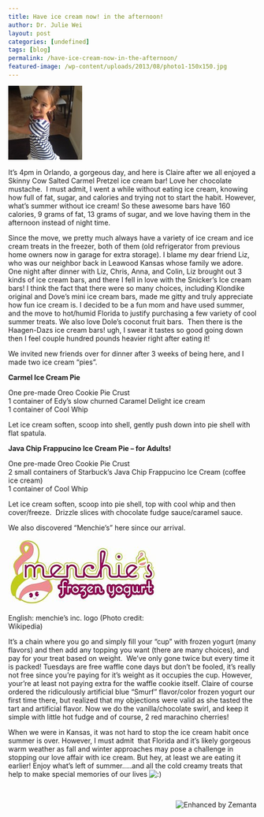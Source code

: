 ```yaml
---
title: Have ice cream now! in the afternoon!
author: Dr. Julie Wei
layout: post
categories: [undefined]
tags: [blog]
permalink: /have-ice-cream-now-in-the-afternoon/
featured-image: /wp-content/uploads/2013/08/photo1-150x150.jpg
---
```

<img class="alignleft size-thumbnail wp-image-602" alt="photo" src="/wp-content/uploads/2013/08/photo1-150x150.jpg" width="150" height="150" />

It&#8217;s 4pm in Orlando, a gorgeous day, and here is Claire after we all enjoyed a Skinny Cow Salted Carmel Pretzel ice cream bar! Love her chocolate mustache.  I must admit, I went a while without eating ice cream, knowing how full of fat, sugar, and calories and trying not to start the habit. However, what&#8217;s summer without ice cream! So these awesome bars have 160 calories, 9 grams of fat, 13 grams of sugar, and we love having them in the afternoon instead of night time.

Since the move, we pretty much always have a variety of ice cream and ice cream treats in the freezer, both of them (old refrigerator from previous home owners now in garage for extra storage). I blame my dear friend Liz, who was our neighbor back in Leawood Kansas whose family we adore. One night after dinner with Liz, Chris, Anna, and Colin, Liz brought out 3 kinds of ice cream bars, and there I fell in love with the Snicker&#8217;s Ice cream bars! I think the fact that there were so many choices, including Klondike original and Dove&#8217;s mini ice cream bars, made me gitty and truly appreciate how fun ice cream is. I decided to be a fun mom and have used summer, and the move to hot/humid Florida to justify purchasing a few variety of cool summer treats. We also love Dole&#8217;s coconut fruit bars.  Then there is the Haagen-Dazs ice cream bars! ugh, I swear it tastes so good going down then I feel couple hundred pounds heavier right after eating it!

We invited new friends over for dinner after 3 weeks of being here, and I made two ice cream &#8220;pies&#8221;.

**Carmel Ice Cream Pie**

One pre-made Oreo Cookie Pie Crust  
1 container of Edy&#8217;s slow churned Caramel Delight ice cream  
1 container of Cool Whip

Let ice cream soften, scoop into shell, gently push down into pie shell with flat spatula.

**Java Chip Frappucino Ice Cream Pie &#8211; for Adults!**

One pre-made Oreo Cookie Pie Crust  
2 small containers of Starbuck&#8217;s Java Chip Frappucino Ice Cream (coffee ice cream)  
1 container of Cool Whip

Let ice cream soften, scoop into pie shell, top with cool whip and then cover/freeze.  Drizzle slices with chocolate fudge sauce/caramel sauce.

We also discovered &#8220;Menchie&#8217;s&#8221; here since our arrival.

<div style="width: 310px" class="wp-caption alignright">
  <a href="http://commons.wikipedia.org/wiki/File:Menchies_logo.jpg" target="_blank"><img class="zemanta-img-inserted zemanta-img-configured" title="English: menchie's inc. logo" alt="English: menchie's inc. logo" src="/wp-content/uploads/2013/08/300px-Menchies_logo.jpg" width="300" height="135" /></a>
  
  <p class="wp-caption-text">
    English: menchie&#8217;s inc. logo (Photo credit: Wikipedia)
  </p>
</div>

It&#8217;s a chain where you go and simply fill your &#8220;cup&#8221; with frozen yogurt (many flavors) and then add any topping you want (there are many choices), and pay for your treat based on weight.  We&#8217;ve only gone twice but every time it is packed! Tuesdays are free waffle cone days but don&#8217;t be fooled, it&#8217;s really not free since you&#8217;re paying for it&#8217;s weight as it occupies the cup. However, your&#8217;re at least not paying extra for the waffle cookie itself. Claire of course ordered the ridiculously artificial blue &#8220;Smurf&#8221; flavor/color frozen yogurt our first time there, but realized that my objections were valid as she tasted the tart and artificial flavor. Now we do the vanilla/chocolate swirl, and keep it simple with little hot fudge and of course, 2 red marachino cherries!

When we were in Kansas, it was not hard to stop the ice cream habit once summer is over. However, I must admit  that Florida and it&#8217;s likely gorgeous warm weather as fall and winter approaches may pose a challenge in stopping our love affair with ice cream. But hey, at least we are eating it earlier! Enjoy what&#8217;s left of summer&#8230;..and all the cold creamy treats that help to make special memories of our lives <img src="wp-includes/images/smilies/icon_smile.gif" alt=":)" class="wp-smiley" />

&nbsp;

<div class="zemanta-pixie" style="margin-top: 10px; height: 15px;">
  <a class="zemanta-pixie-a" title="Enhanced by Zemanta" href="http://www.zemanta.com/?px"><img class="zemanta-pixie-img" style="border: none; float: right;" alt="Enhanced by Zemanta" src="http://img.zemanta.com/zemified_e.png?x-id=c51e55ed-b3a1-4b8b-8106-72f4ffcb0c93" /></a>
</div>


 [1]: /book/